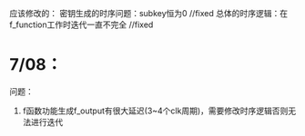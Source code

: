 应该修改的：
密钥生成的时序问题：subkey恒为0 //fixed
总体的时序逻辑：在f_function工作时迭代一直不完全 //fixed
# 7/08：
问题：
1. f函数功能生成f_output有很大延迟(3~4个clk周期)，需要修改时序逻辑否则无法进行迭代